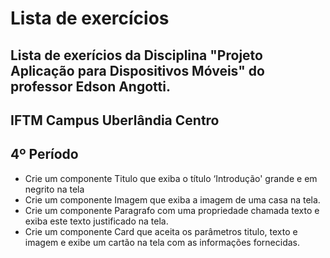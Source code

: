 # Lista de exercícios

## Lista de exerícios da Disciplina "Projeto Aplicação para Dispositivos Móveis" do professor Edson Angotti.
## IFTM Campus Uberlândia Centro
## 4º Período

* Crie um componente Titulo que exiba o título ‘Introdução' grande e em negrito na tela
* Crie um componente Imagem que exiba a imagem de uma casa na tela.
* Crie um componente Paragrafo com uma propriedade chamada texto e exiba este texto justificado na tela.
* Crie um componente Card que aceita os parâmetros titulo, texto e imagem e exibe um cartão na tela com as informações fornecidas.
